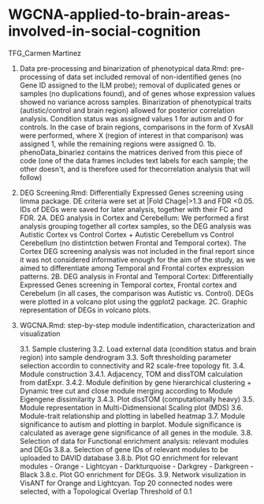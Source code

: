 # WGCNA-applied-to-brain-areas-involved-in-social-cognition

TFG_Carmen Martinez
 
 1. Data pre-processing and binarization of phenotypical data.Rmd: pre-processing of data set included removal of non-identified genes (no Gene ID assigned to the ILM probe); removal of duplicated genes or samples (no duplications found), and of genes whose expression values showed no variance across samples. Binarization of phenotypical traits (autistic/control and brain region) allowed for posterior correlation analysis. Condition status was assigned values 1 for autism and 0 for controls. In the case of brain regions, comparisons in the form of XvsAll were performed, where X (region of interest in that comparison) was assigned 1, while the remaining regions were assigned 0.
    1b. phenoData_binariez contains the matrices derived from this piece of code (one of the data frames includes text labels for each sample; the other doesn't, and is therefore used for thecorrelation analysis that will follow)

2. DEG Screening.Rmd: Differentially Expressed Genes screening using limma package. DE criteria were set at |Fold Chage|>1.3 and FDR <0.05. IDs of DEGs were saved for later analysis, together with their FC and FDR.
	2A. DEG analysis in Cortex and Cerebellum: We performed a first analysis grouping together all cortex samples, so the DEG analysis was Autistic Cortex vs Control Cortex + Autistic Cerebellum vs Control Cerebellum (no distintction betwen Frontal and Temporal cortex). The Cortex DEG screening analysis was not included in the final report since it was not considered informative enough for the aim of the study, as we aimed to differentiate among Temporal and Frontal cortex expression patterns.
	2B. DEG analysis in Frontal and Temporal Cortex: Differentially Expressed Genes screening in Temporal cortex, Frontal cortex and Cerebelum (in all cases, the 		  comparison was Autistic vs. Control). DEGs were plotted in a volcano plot using the ggplot2 package.
	2C. Graphic representation of DEGs in volcano plots.


3. WGCNA.Rmd: step-by-step module indentification, characterization and visualization

	3.1. Sample clustering
	3.2. Load external data (condition status and brain region) into sample dendrogram
	3.3. Soft thresholding parameter selection accordin to connectivity and R2 scale-free topology fit.
	3.4. Module construction
		3.4.1. Adjacency, TOM and dissTOM calculation from datExpr.
		3.4.2. Module definition by gene hierarchical clustering + Dynamic tree cut and close module merging according to Module Eigengene dissimilarity
		3.4.3. Plot dissTOM (computationally heavy)
	3.5. Module representation in Multi-Didmensional Scaling plot (MDS)
	3.6. Module-trait relationship and plotting in labelled heatmap
	3.7. Module significance to autism and plotting in barplot. Module significance is calculated as average gene significance of all genes in the module.
	3.8. Selection of data for Functional enrichment analysis: relevant modules and DEGs
		3.8.a. Selection of gene IDs of relevant modules to be uploaded to DAVID database
		3.8.b. Plot GO enrichment for relevant modules
			- Orange
			- Lightcyan
			- Darkturquoise
			- Darkgrey
			- Darkgreen
			- Black
		3.8.c. Plot GO enrichment for DEGs.
	3.9. Network visulization in VisANT for Orange and Lightcyan. Top 20 connected nodes were selected, with a Topological Overlap Threshold of 0.1
